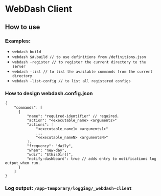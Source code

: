 <h1>WebDash Client</h1>

<h2>How to use</h2>
<h3>Examples:</h3>
<ul>
  <li><code>webdash build</code></li>
  <li><code>webdash $#.build // to use definitions from /definitions.json</code></li>
  <li><code>webdash -register // to register the current directory to the server</code></li>
  <li><code>webdash -list // to list the available commands from the current directory</code></li>
  <li><code>webdash -list-config // to list <it>all</it> registered configs</code></li>
</ul>

<h3>How to design webdash.config.json</h3>
<pre><code>{
    "commands": [
      {
          "name": "required-identifier" // required.
          "action": "&lt;executable_name&gt; &lt;arguments&gt;"
          "actions": [
              "&lt;executable_name1&gt; &lt;arguments1&gt;"
              ...
              "&lt;executable_nameN&gt; &lt;argumentsN&gt;"
          ],
          "frequency": "daily",
          "when": "new-day",
          "wdir": "$thisDir()",    
          "notify-dashboard": true // adds entry to notifications log output when run.
      }
    ]
}</code></pre>

<h3>Log output: <code>/app-temporary/logging/_webdash-client</code></h3>
